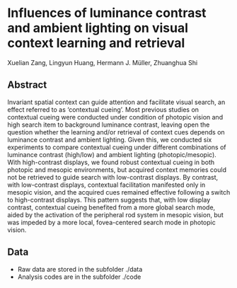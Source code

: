 # Influences of luminance contrast and ambient lighting on visual context learning and retrieval

Xuelian Zang, Lingyun Huang, Hermann J. Müller, Zhuanghua Shi

## Abstract

Invariant spatial context can guide attention and facilitate visual search, an effect referred to as ‘contextual cueing’. Most previous studies on contextual cueing were conducted under condition of photopic vision and high search item to background luminance contrast, leaving open the question whether the learning and/or retrieval of context cues depends on luminance contrast and ambient lighting. Given this, we conducted six experiments to compare contextual cueing under different combinations of luminance contrast (high/low) and ambient lighting (photopic/mesopic). With high-contrast displays, we found robust contextual cueing in both photopic and mesopic environments, but acquired context memories could not be retrieved to guide search with low-contrast displays. By contrast, with low-contrast displays, contextual facilitation manifested only in mesopic vision, and the acquired cues remained effective following a switch to high-contrast displays. This pattern suggests that, with low display contrast, contextual cueing benefited from a more global search mode, aided by the activation of the peripheral rod system in mesopic vision, but was impeded by a more local, fovea-centered search mode in photopic vision.  

## Data 

* Raw data are stored in the subfolder ./data
* Analysis codes are in the subfolder ./code


